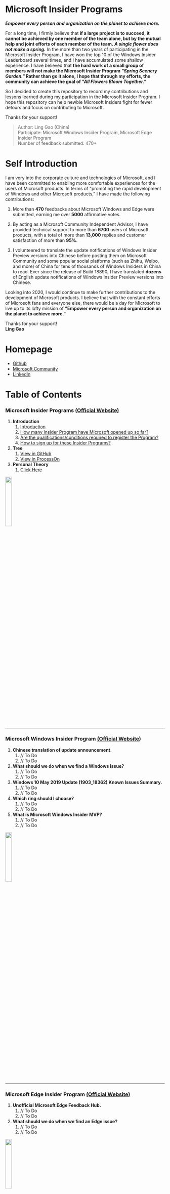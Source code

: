 # Microsoft Insider Programs

***Empower every person and organization on the planet to achieve more.***

For a long time, I firmly believe that **if a large project is to succeed, it cannot be achieved by one member of the team alone, but by the mutual help and joint efforts of each member of the team.** ***A single flower does not make a spring.*** In the more than two years of participating in the Microsoft Insider Program, I have won the top 10 of the Windows Insider Leaderboard several times, and I have accumulated some shallow experience. I have believed that **the hard work of a small group of members will not make the Microsoft Insider Program *"Spring Scenery Garden."* Rather than go it alone, I hope that through my efforts, the community can achieve the goal of *"All Flowers Bloom Together."***
 
So I decided to create this repository to record my contributions and lessons learned during my participation in the Microsoft Insider Program. I hope this repository can help newbie Microsoft Insiders fight for fewer detours and focus on contributing to Microsoft.

Thanks for your support!

> Author: Ling Gao (China)   
> Participate: Microsoft Windows Insider Program, Microsoft Edge Insider Program  
> Number of feedback submitted: 470+  

# Self Introduction

I am very into the corporate culture and technologies of Microsoft, and I have been committed to enabling more comfortable experiences for the users of Microsoft products. In terms of "promoting the rapid development of Windows and other Microsoft products," I have made the following contributions:

1. More than **470** feedbacks about Microsoft Windows and Edge were submitted, earning me over **5000** affirmative votes.

2. By acting as a Microsoft Community Independent Advisor, I have provided technical support to more than **6700** users of Microsoft products, with a total of more than **13,000** replies and customer satisfaction of more than **95%**.

3. I volunteered to translate the update notifications of Windows Insider Preview versions into Chinese before posting them on Microsoft Community and some popular social platforms (such as Zhihu, Weibo, and more) of China for tens of thousands of Windows Insiders in China to read. Ever since the release of Build 18890, I have translated **dozens** of English update notifications of Windows Insider Preview versions into Chinese.

Looking into 2020, I would continue to make further contributions to the development of Microsoft products. I believe that with the constant efforts of Microsoft fans and everyone else, there would be a day for Microsoft to live up to its lofty mission of **"Empower every person and organization on the planet to achieve more."**

Thanks for your support!  
**Ling Gao**

# Homepage

- [Github](https://github.com/Lingggao)
- [Microsoft Community](https://answers.microsoft.com/en-us/profile/4e1113c0-eb29-4e90-9782-f1931bae8489)
- [LinkedIn](https://www.linkedin.com/in/lingggao/)

# Table of Contents

### Microsoft Insider Programs [(Official Website)](https://insider.microsoft.com/en-us/)

1. **Introduction**
	1. [Introduction](https://github.com/Lingggao/Microsoft-Insider-Program/blob/master/Microsoft%20Insider%20Program%20Introduction/README.md#introduction-to-microsoft-insider-program)
	2. [How many Insider Program have Microsoft opened up so far?](https://github.com/Lingggao/Microsoft-Insider-Program/blob/master/Microsoft%20Insider%20Program%20Introduction/README.md#how-many-insider-program-have-microsoft-opened-up-so-far)
	3. [Are the qualifications/conditions required to register the Program?](https://github.com/Lingggao/Microsoft-Insider-Program/blob/master/Microsoft%20Insider%20Program%20Introduction/README.md#are-the-qualificationsconditions-required-to-register-the-program)
	4. [How to sign up for these Insider Programs?](https://github.com/Lingggao/Microsoft-Insider-Program/blob/master/Microsoft%20Insider%20Program%20Introduction/README.md#how-to-sign-up-for-these-insider-programs)
2. **Tree**
	1. [View in GitHub](https://github.com/Lingggao/Microsoft-Insider-Program/blob/master/Microsoft%20Insider%20Program%20Introduction/Microsoft%20Insider%20Program_en.png?raw=true)
	2. [View in ProcessOn](https://www.processon.com/view/link/5e6f2734e4b011fcce97f970)
3. **Personal Theory**
	1. [Click Here](https://github.com/Lingggao/Microsoft-Insider-Program/blob/master/Microsoft%20Insider%20Program%20Introduction/Personal%20Theory.md)

<img src="http://img-prod-cms-rt-microsoft-com.akamaized.net/cms/api/am/imageFileData/RE2r0Th?ver=5b7d" width = "20%" />

---
### Microsoft Windows Insider Program [(Official Website)](https://insider.windows.com/en-us/)  

1. **Chinese translation of update announcement.**
	1. // To Do
	2. // To Do
2. **What should we do when we find a Windows issue?**
	1. // To Do
	2. // To Do
3. **Windows 10 May 2019 Update (1903_18362) Known Issues Summary.**
	1. // To Do
	2. // To Do
4. **Which ring should I choose?**
	1. // To Do
	2. // To Do
5. **What is Microsoft Windows Insider MVP?**
	1. // To Do
	2. // To Do

<img src="https://compass-ssl.microsoft.com/assets/f2/5f/f25fe1ec-100f-4215-80da-369d22333260.jpg?n=Windows%20494x278%402x.jpg" width = "20%" />

---
### Microsoft Edge Insider Program [(Official Website)](https://www.microsoftedgeinsider.com/en-us/)

1. **Unofficial Microsoft Edge Feedback Hub.**
	1. // To Do
	2. // To Do
2. **What should we do when we find an Edge issue?**
	1. // To Do
	2. // To Do

<img src="https://compass-ssl.microsoft.com/assets/14/0b/140b5f11-e48d-48f8-aebd-03c06135270b.jpg?n=Edge%402x%20(1).jpg" width = "20%" />

---
### Where is other Insider Program?

I only conducted a superficial study of the Insider Program of Microsoft's Windows and Edge products and did not investigate other Insider Programs. **Without an investigation, there is no right to speak**. I cannot comment on the Insider Program that I have not known. Thank you for your understanding!

If I find other Microsoft product enthusiasts' introduction articles or experience summaries about Microsoft Insider Program, I will supplement the relevant links or content as much as possible below the license requirements.

**Thanks for your support!**

<img src="https://compass-ssl.microsoft.com/assets/f2/5f/f25fe1ec-100f-4215-80da-369d22333260.jpg?n=Windows%20494x278%402x.jpg" width = "20%" /><img src="https://compass-ssl.microsoft.com/assets/5c/d7/5cd79ce7-b82b-44d9-9c37-a39174fa6c78.jpg?n=office%20494x278%402x.jpg" width = "20%" /><img src="https://compass-ssl.microsoft.com/assets/14/0b/140b5f11-e48d-48f8-aebd-03c06135270b.jpg?n=Edge%402x%20(1).jpg" width = "20%" />

<img src="https://img-prod-cms-rt-microsoft-com.akamaized.net/cms/api/am/imageFileData/RE3sCx8?ver=8679" width = "20%" /><img src="http://img-prod-cms-rt-microsoft-com.akamaized.net/cms/api/am/imageFileData/RE2qVsJ?ver=3f74" width = "20%" /><img src="https://img-prod-cms-rt-microsoft-com.akamaized.net/cms/api/am/imageFileData/RE3tcYq?ver=8ebf" width = "20%" />

<img src="https://compass-ssl.microsoft.com/assets/f1/0b/f10be4e6-cf27-4b54-a6a4-4f713ca99196.jpg?n=Bing%20494x278%402x.jpg" width = "20%" /><img src="https://compass-ssl.microsoft.com/assets/e9/20/e920a992-9901-4f62-b9dd-69847b2edd4b.jpg?n=skype%20494x278%402x.jpg" width = "20%" /><img src="https://compass-ssl.microsoft.com/assets/10/33/1033c180-cb3a-4d3f-9ab5-ae8c91027fde.jpg?n=xbox%20494x278%402x.jpg" width = "20%" />

---
[**back to the top**](https://github.com/Lingggao/Microsoft-Insider-Program#microsoft-insider-programs-cat)
